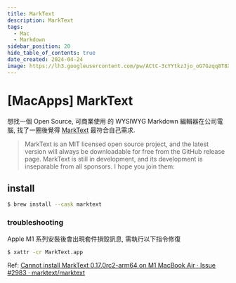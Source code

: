 ```yaml
---
title: MarkText
description: MarkText
tags:
  - Mac
  - Markdown
sidebar_position: 20
hide_table_of_contents: true
date_created: 2024-04-24
image: https://lh3.googleusercontent.com/pw/ACtC-3cYYtkzJjo_oG7Gzqq8T8XQm4V_qLE3wGWVKOahp6YT4lo-on60NJmjrkkatnizX1b-uID-MCM2ztsXH9z27cMRtql3PA5cpYZYbMfSPuM5Yh3MmqnjnnXYkTg6vtIiBL5SGAQRRAI9zEBIOoyP3tZpuA?authuser=0
---
```


# [MacApps] MarkText

想找一個 Open Source, 可商業使用 的 WYSIWYG Markdown 編輯器在公司電腦, 找了一圈後覺得 [MarkText](https://github.com/marktext/marktext) 最符合自己需求.

> MarkText is an MIT licensed open source project, and the latest version will always be downloadable for free from the GitHub release page. MarkText is still in development, and its development is inseparable from all sponsors. I hope you join them:

## install

```bash
$ brew install --cask marktext
```

### troubleshooting

Apple M1 系列安裝後會出現套件損毀訊息, 需執行以下指令修復

```bash
$ xattr -cr MarkText.app
```

Ref: [Cannot install MarkText 0.17.0rc2-arm64 on M1 MacBook Air · Issue #2983 · marktext/marktext](https://github.com/marktext/marktext/issues/2983)
